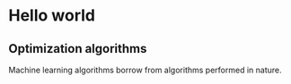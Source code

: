 # Hello world
## Optimization algorithms
Machine learning algorithms borrow from algorithms performed in nature.
